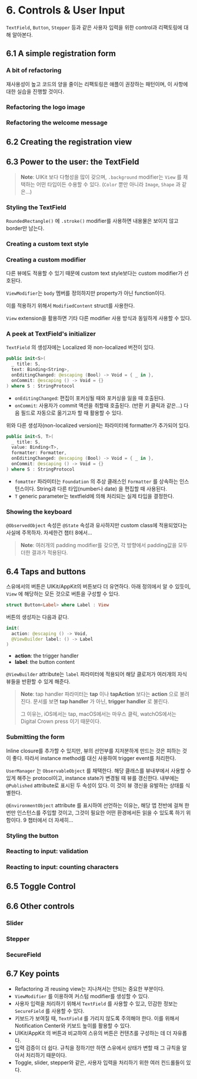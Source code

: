 # 6. Controls & User Input

`TextField`, `Button`, `Stepper` 등과 같은 사용자 입력을 위한 control과 리팩토링에 대해 알아본다.

## 6.1 A simple registration form

### A bit of refactoring

재사용성이 높고 코드의 양을 줄이는 리팩토링은 애플이 권장하는 패턴이며, 이 사항에 대한 실습을 진행할 것이다.

### Refactoring the logo image

### Refactoring the welcome message

## 6.2 Creating the registration view

## 6.3 Power to the user: the TextField

> **Note**: UIKit 보다 다형성을 많이 갖으며, `.background` modifier는 `View` 를 채택하는 어떤 타입이든 수용할 수 있다. (`Color` 뿐만 아니라 `Image`, `Shape` 과 같은...)

### Styling the TextField

`RoundedRectangle()` 에 `.stroke()` modifier를 사용하면 내용물은 보이지 않고 border만 남는다.

### Creating a custom text style

### Creating a custom modifier

다른 뷰에도 적용할 수 있기 때문에 custom text style보다는 custom modifier가 선호된다.

`ViewModifier`는 `body` 멤버를 정의하지만 property가 아닌 function이다.

이를 적용하기 위해서 `ModifiedContent` struct를 사용한다.

`View` extension을 활용하면 기타 다른 modifier 사용 방식과 동일하게 사용할 수 있다.

### A peek at TextField's initializer

`TextField` 의 생성자에는 Localized 와 non-localized 버전이 있다.

```swift
public init<S>(
  _ title: S,
  text: Binding<String>,
  onEditingChanged: @escaping (Bool) -> Void = { _ in },
  onCommit: @escaping () -> Void = {}
) where S : StringProtocol
```

- `onEditingChanged`: 편집이 포커싱될 때와 포커싱을 잃을 때 호출된다.
- `onCommit`: 사용자가 commit 액션을 취할때 호출된다. (반환 키 클릭과 같은...) 다음 필드로 자동으로 옮기고자 할 때 활용할 수 있다.

위와 다른 생성자(non-localized version)는 파라미터에 formatter가 추가되어 있다.

```swift
public init<S, T>(
  _ title: S,
  value: Binding<T>,
  formatter: Formatter,
  onEditingChanged: @escaping (Bool) -> Void = { _ in },
  onCommit: @escaping () -> Void = {}
) where S : StringProtocol
```

- `fomatter` 파라미터는 `Foundation` 의 추상 클래스인 `Formatter` 를 상속하는 인스턴스이다. String과 다른 타입(number나 date) 을 편집할 때 사용된다.
- `T` generic parameter는 textfield에 의해 처리되는 실제 타입을 결정한다.

### Showing the keyboard

`@ObservedObject` 속성은 `@State` 속성과 유사하지만 custom class에 적용되었다는 사실에 주목하자. 자세한건 챕터 8에서...

> **Note**: 여러개의 padding modifier를 갖으면, 각 방향에서 padding값을 모두 더한 결과가 적용된다.

## 6.4 Taps and buttons

스유에서의 버튼은 UIKit/AppKit의 버튼보다 더 유연하다. 아래 정의에서 알 수 있듯이, `View` 에 해당하는 모든 것으로 버튼을 구성할 수 있다.

```swift
struct Button<Label> where Label : View	
```

버튼의 생성자는 다음과 같다.

```swift
init(
  action: @escaping () -> Void,
  @ViewBuilder label: () -> Label
)
```

- **action**: the trigger handler
- **label**: the button content

`@ViewBuilder` attribute는 `label` 파라미터에 적용되어 해당 클로저가 여러개의 자식 뷰들을 반환할 수 있게 해준다.

> **Note**: tap handler 파라미터는 **tap** 이나 **tapAction** 보다는 **action** 으로 불려진다. 문서를 보면 **tap handler** 가 아닌, **trigger handler** 로 불린다. 
>
> 그 이유는, iOS에서는 tap, macOS에서는 마우스 클릭, watchOS에서는 Digital Crown press 이기 때문이다.

### Submitting the form

Inline closure를 추가할 수 있지만, 뷰의 선언부를 지저분하게 만드는 것은 피하는 것이 좋다. 따라서 instance method를 대신 사용하여 trigger event를 처리한다.

`UserManager` 는 `ObservableObject` 를 채택한다. 해당 클래스를 뷰내부에서 사용할 수 있게 해주는 protocol이고, instance state가 변경될 때 뷰를 갱신한다. 내부에는 `@Published` attribute로 표시된 두 속성이 있다. 이 것이 뷰 갱신을 유발하는 상태를 식별한다. 

`@EnvironmentObject` attribute 를 표시하여 선언하는 이유는, 해당 앱 전반에 걸쳐 한번만 인스턴스를 주입할 것이고, 그것이 필요한 어떤 환경에서든 읽을 수 있도록 하기 위함이다. 9 챕터에서 더 자세히... 

### Styling the button

### Reacting to input: validation

### Reacting to input: counting characters

## 6.5 Toggle Control

## 6.6 Other controls

### Slider

### Stepper

### SecureField

## 6.7 Key points

- Refactoring 과 reusing view는 지나쳐서는 안되는 중요한 부분이다.
- `ViewModifier` 를 이용하여 커스텀 modifier를 생성할 수 있다.
- 사용자 입력을 처리하기 위해서 `TextField` 를 사용할 수 있고, 민감한 정보는 `SecureField` 를 사용할 수 있다.
- 키보드가 보여질 때, `TextField` 를 가리지 않도록 주의해야 한다. 이를 위해서 Notification Center와 키보드 높이를 활용할 수 있다.
- UIKit/AppKit 의 버튼과 비교하여 스유의 버튼은 컨텐츠를 구성하는 데 더 자유롭다.
- 입력 검증이 더 쉽다. 규칙을 정하기만 하면 스유에서 상태가 변할 때 그 규칙을 알아서 처리하기 때문이다.
- Toggle, slider, stepper와 같은, 사용자 입력을 처리하기 위한 여러 컨드롤들이 있다.